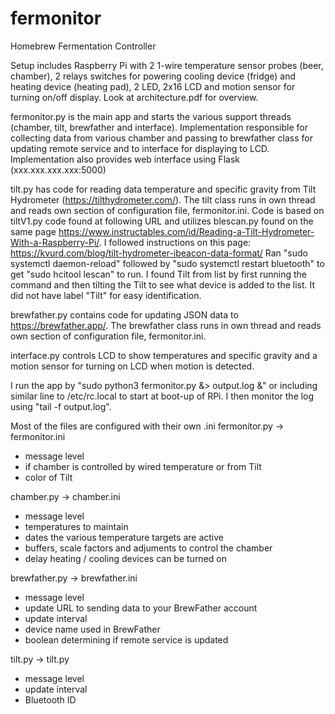 # fermonitor
Homebrew Fermentation Controller

Setup includes Raspberry Pi with 2 1-wire temperature sensor probes (beer, chamber), 2 relays switches for powering cooling device (fridge) and heating device (heating pad), 2 LED, 2x16 LCD and motion sensor for turning on/off display. Look at architecture.pdf for overview.

fermonitor.py is the main app and starts the various support threads (chamber, tilt, brewfather and interface). Implementation responsible for collecting data from various chamber and passing to brewfather class for updating remote service and to interface for displaying to LCD. Implementation also provides web interface using Flask (xxx.xxx.xxx.xxx:5000)

tilt.py has code for reading data temperature and specific gravity from Tilt Hydrometer (https://tilthydrometer.com/). The tilt class runs in own thread and reads own section of configuration file, fermonitor.ini. Code is based on tiltV1.py code found at following URL and utilizes blescan.py found on the same page
https://www.instructables.com/id/Reading-a-Tilt-Hydrometer-With-a-Raspberry-Pi/. I followed instructions on this page: https://kvurd.com/blog/tilt-hydrometer-ibeacon-data-format/ Ran "sudo systemctl daemon-reload" followed by "sudo systemctl restart bluetooth" to get "sudo hcitool lescan" to run. I found Tilt from list by first running the command and then tilting the Tilt to see what device is added to the list. It did not have label "Tilt" for easy identification.

brewfather.py contains code for updating JSON data to https://brewfather.app/. The brewfather class runs in own thread and reads own section of configuration file, fermonitor.ini.

interface.py controls LCD to show temperatures and specific gravity and a motion sensor for turning on LCD when motion is detected. 

I run the app by "sudo python3 fermonitor.py &> output.log &" or including similar line to /etc/rc.local to start at boot-up of RPi. I then monitor the log using "tail -f output.log".

Most of the files are configured with their own .ini
fermonitor.py -> fermonitor.ini
- message level
- if chamber is controlled by wired temperature or from Tilt
- color of Tilt

chamber.py -> chamber.ini
- message level
- temperatures to maintain
- dates the various temperature targets are active
- buffers, scale factors and adjuments to control the chamber
- delay heating / cooling devices can be turned on

brewfather.py -> brewfather.ini
- message level
- update URL to sending data to your BrewFather account
- update interval
- device name used in BrewFather
- boolean determining if remote service is updated

tilt.py -> tilt.py
- message level
- update interval
- Bluetooth ID

